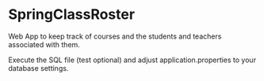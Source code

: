 # SpringClassRoster
Web App to keep track of courses and the students and teachers associated with them.

Execute the SQL file (test optional) and adjust application.properties to your database settings.
